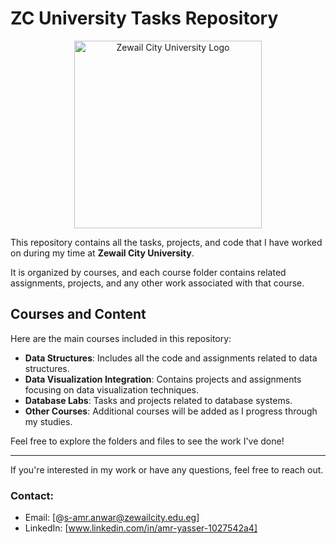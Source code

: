 # ZC University Tasks Repository

<div align="center">
    <img src="https://theigclub.com/wp-content/uploads/2022/07/Zewail-City.png" alt="Zewail City University Logo" width="300">
</div>

This repository contains all the tasks, projects, and code that I have worked on during my time at **Zewail City University**. 

It is organized by courses, and each course folder contains related assignments, projects, and any other work associated with that course.

## Courses and Content

Here are the main courses included in this repository:

- **Data Structures**: Includes all the code and assignments related to data structures.
- **Data Visualization Integration**: Contains projects and assignments focusing on data visualization techniques.
- **Database Labs**: Tasks and projects related to database systems.
- **Other Courses**: Additional courses will be added as I progress through my studies.

Feel free to explore the folders and files to see the work I've done!

---

If you're interested in my work or have any questions, feel free to reach out.

### Contact:
- Email: [@s-amr.anwar@zewailcity.edu.eg]
- LinkedIn: [www.linkedin.com/in/amr-yasser-1027542a4]

